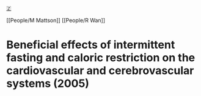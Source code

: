 [🇿](zotero://select/library/items/ZN8N2KR8)

[[People/M Mattson]] [[People/R Wan]] 
# Beneficial effects of intermittent fasting and caloric restriction on the cardiovascular and cerebrovascular systems (2005)

